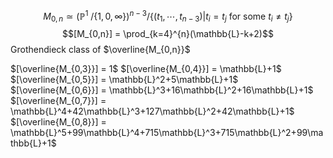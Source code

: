 $$
M_{0,n} \simeq  (\mathbb{P}^1 \ /\left\{ 1,0,\infty \right\})^{n-3} /\left\{ (t_1,\cdots,t_{n-3}) | t_i = t_j  \text{ for some }t_i \neq t_j\right\}
$$
$$[M_{0,n}] = \prod_{k=4}^{n}(\mathbb{L}-k+2)$$
Grothendieck class of $\overline{M_{0,n}}$

$[\overline{M_{0,3}}] = 1$
$[\overline{M_{0,4}}] = \mathbb{L}+1$
$[\overline{M_{0,5}}] = \mathbb{L}^2+5\mathbb{L}+1$
$[\overline{M_{0,6}}] = \mathbb{L}^3+16\mathbb{L}^2+16\mathbb{L}+1$
$[\overline{M_{0,7}}] = \mathbb{L}^4+42\mathbb{L}^3+127\mathbb{L}^2+42\mathbb{L}+1$
$[\overline{M_{0,8}}] = \mathbb{L}^5+99\mathbb{L}^4+715\mathbb{L}^3+715\mathbb{L}^2+99\mathbb{L}+1$
